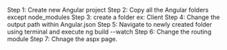 Step 1: Create new Angular project
Step 2: Copy all the Angular folders except node_modules
Step 3: create a folder ex: Client
Step 4: Change the output path within Angular.json
Step 5: Navigate to newly created folder using terminal and execute ng build --watch
Step 6: Change the routing module
Step 7: Chnage the aspx page.
